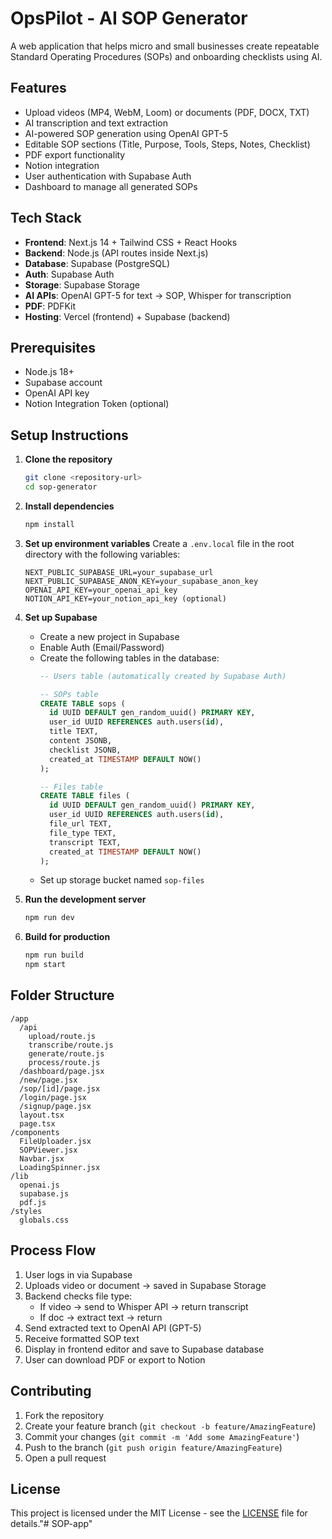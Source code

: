 # OpsPilot - AI SOP Generator

A web application that helps micro and small businesses create repeatable Standard Operating Procedures (SOPs) and onboarding checklists using AI.

## Features

- Upload videos (MP4, WebM, Loom) or documents (PDF, DOCX, TXT)
- AI transcription and text extraction
- AI-powered SOP generation using OpenAI GPT-5
- Editable SOP sections (Title, Purpose, Tools, Steps, Notes, Checklist)
- PDF export functionality
- Notion integration
- User authentication with Supabase Auth
- Dashboard to manage all generated SOPs

## Tech Stack

- **Frontend**: Next.js 14 + Tailwind CSS + React Hooks
- **Backend**: Node.js (API routes inside Next.js)
- **Database**: Supabase (PostgreSQL)
- **Auth**: Supabase Auth
- **Storage**: Supabase Storage
- **AI APIs**: OpenAI GPT-5 for text → SOP, Whisper for transcription
- **PDF**: PDFKit
- **Hosting**: Vercel (frontend) + Supabase (backend)

## Prerequisites

- Node.js 18+
- Supabase account
- OpenAI API key
- Notion Integration Token (optional)

## Setup Instructions

1. **Clone the repository**
   ```bash
   git clone <repository-url>
   cd sop-generator
   ```

2. **Install dependencies**
   ```bash
   npm install
   ```

3. **Set up environment variables**
   Create a `.env.local` file in the root directory with the following variables:
   ```env
   NEXT_PUBLIC_SUPABASE_URL=your_supabase_url
   NEXT_PUBLIC_SUPABASE_ANON_KEY=your_supabase_anon_key
   OPENAI_API_KEY=your_openai_api_key
   NOTION_API_KEY=your_notion_api_key (optional)
   ```

4. **Set up Supabase**
   - Create a new project in Supabase
   - Enable Auth (Email/Password)
   - Create the following tables in the database:
     ```sql
     -- Users table (automatically created by Supabase Auth)
     
     -- SOPs table
     CREATE TABLE sops (
       id UUID DEFAULT gen_random_uuid() PRIMARY KEY,
       user_id UUID REFERENCES auth.users(id),
       title TEXT,
       content JSONB,
       checklist JSONB,
       created_at TIMESTAMP DEFAULT NOW()
     );
     
     -- Files table
     CREATE TABLE files (
       id UUID DEFAULT gen_random_uuid() PRIMARY KEY,
       user_id UUID REFERENCES auth.users(id),
       file_url TEXT,
       file_type TEXT,
       transcript TEXT,
       created_at TIMESTAMP DEFAULT NOW()
     );
     ```
   - Set up storage bucket named `sop-files`

5. **Run the development server**
   ```bash
   npm run dev
   ```

6. **Build for production**
   ```bash
   npm run build
   npm start
   ```

## Folder Structure

```
/app
  /api
    upload/route.js
    transcribe/route.js
    generate/route.js
    process/route.js
  /dashboard/page.jsx
  /new/page.jsx
  /sop/[id]/page.jsx
  /login/page.jsx
  /signup/page.jsx
  layout.tsx
  page.tsx
/components
  FileUploader.jsx
  SOPViewer.jsx
  Navbar.jsx
  LoadingSpinner.jsx
/lib
  openai.js
  supabase.js
  pdf.js
/styles
  globals.css
```

## Process Flow

1. User logs in via Supabase
2. Uploads video or document → saved in Supabase Storage
3. Backend checks file type:
   - If video → send to Whisper API → return transcript
   - If doc → extract text → return
4. Send extracted text to OpenAI API (GPT-5)
5. Receive formatted SOP text
6. Display in frontend editor and save to Supabase database
7. User can download PDF or export to Notion

## Contributing

1. Fork the repository
2. Create your feature branch (`git checkout -b feature/AmazingFeature`)
3. Commit your changes (`git commit -m 'Add some AmazingFeature'`)
4. Push to the branch (`git push origin feature/AmazingFeature`)
5. Open a pull request

## License

This project is licensed under the MIT License - see the [LICENSE](LICENSE) file for details."# SOP-app" 
